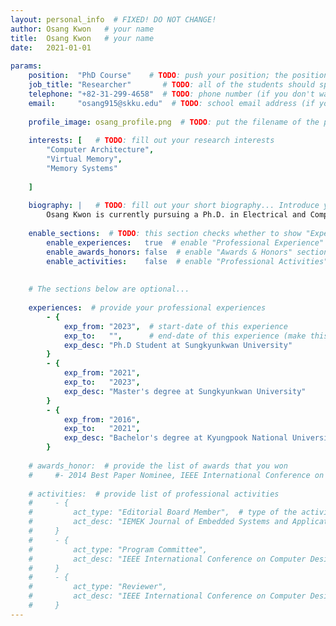 ```yaml
---
layout: personal_info  # FIXED! DO NOT CHANGE!
author: Osang Kwon   # your name
title:  Osang Kwon   # your name
date:   2021-01-01
 
params:
    position:  "PhD Course"    # TODO: push your position; the position should be the one between ["Principal Investigator", "PhD Course", "Master Course", "Graduate", Alumni]
    job_title: "Researcher"       # TODO: all of the students should specify the title of himself as a "Researcher"
    telephone: "+82-31-299-4658"  # TODO: phone number (if you don't want to upload your phone number, comment or remove this line!)
    email:     "osang915@skku.edu"  # TODO: school email address (if you don't want to upload your email address, comment or remove this line!)
   
    profile_image: osang_profile.png  # TODO: put the filename of the profile image here
 
    interests: [   # TODO: fill out your research interests
        "Computer Architecture",
        "Virtual Memory",
        "Memory Systems"
        
    ]
 
    biography: |   # TODO: fill out your short biography... Introduce yourself! (if you don't want to upload your biography, comment or remove this whole section!)
        Osang Kwon is currently pursuing a Ph.D. in Electrical and Computer Engineering at Sungkyunkwan University, South Korea. He holds a Bachelor's degree from Kyungpook National University and a Master's degree from Sungkyunkwan University. His current research interests include memory systems, computer architecture, and virtual memory.
 
    enable_sections:  # TODO: this section checks whether to show "Experiences", "Awards and Honors", "Activities" (publications will automatically be added to your page)
        enable_experiences:   true  # enable "Professional Experience" section
        enable_awards_honors: false  # enable "Awards & Honors" section
        enable_activities:    false  # enable "Professional Activities" section
 
 
    # The sections below are optional...
 
    experiences:  # provide your professional experiences
        - {
            exp_from: "2023",  # start-date of this experience
            exp_to:   "",      # end-date of this experience (make this field empty if you are currently going through this experience)
            exp_desc: "Ph.D Student at Sungkyunkwan University"
        }
        - {
            exp_from: "2021",
            exp_to:   "2023",
            exp_desc: "Master's degree at Sungkyunkwan University"
        }
        - {
            exp_from: "2016",
            exp_to:   "2021",
            exp_desc: "Bachelor's degree at Kyungpook National University"
        }
 
    # awards_honor:  # provide the list of awards that you won
    #     #- 2014 Best Paper Nominee, IEEE International Conference on Computer Design (ICCD'14)
 
    # activities:  # provide list of professional activities
    #     - {
    #         act_type: "Editorial Board Member",  # type of the activity
    #         act_desc: "IEMEK Journal of Embedded Systems and Applications"  # detailed description of the activity
    #     }
    #     - {
    #         act_type: "Program Committee",
    #         act_desc: "IEEE International Conference on Computer Design (ICCD 2019)"
    #     }
    #     - {
    #         act_type: "Reviewer",
    #         act_desc: "IEEE International Conference on Computer Design (ICCD)"
    #     }
---
```

 